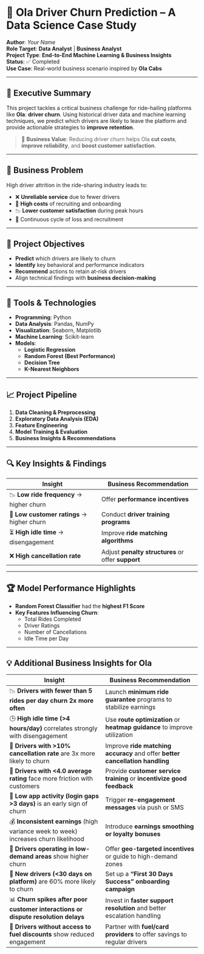 # 🚖 Ola Driver Churn Prediction – A Data Science Case Study

**Author**: _Your Name_  
**Role Target**: **Data Analyst** | **Business Analyst**  
**Project Type**: **End-to-End Machine Learning & Business Insights**  
**Status**: ✅ Completed  
**Use Case**: Real-world business scenario inspired by **Ola Cabs**

---

## 📌 **Executive Summary**

This project tackles a critical business challenge for ride-hailing platforms like **Ola**: **driver churn**. Using historical driver data and machine learning techniques, we predict which drivers are likely to leave the platform and provide actionable strategies to **improve retention**.

> 🧠 **Business Value**: Reducing driver churn helps Ola **cut costs**, **improve reliability**, and **boost customer satisfaction**.

---

## 🧠 **Business Problem**

High driver attrition in the ride-sharing industry leads to:

- ❌ **Unreliable service** due to fewer drivers
- 💸 **High costs** of recruiting and onboarding
- 📉 **Lower customer satisfaction** during peak hours
- 🔁 Continuous cycle of loss and recruitment

---

## 🎯 **Project Objectives**

- **Predict** which drivers are likely to churn
- **Identify** key behavioral and performance indicators
- **Recommend** actions to retain at-risk drivers
- Align technical findings with **business decision-making**

---

## 🧰 **Tools & Technologies**

- **Programming**: Python  
- **Data Analysis**: Pandas, NumPy  
- **Visualization**: Seaborn, Matplotlib  
- **Machine Learning**: Scikit-learn  
- **Models**: 
  - **Logistic Regression**
  - **Random Forest (Best Performance)**
  - **Decision Tree**
  - **K-Nearest Neighbors**

---

## 📈 **Project Pipeline**

1. **Data Cleaning & Preprocessing**
2. **Exploratory Data Analysis (EDA)**
3. **Feature Engineering**
4. **Model Training & Evaluation**
5. **Business Insights & Recommendations**

---

## 🔍 **Key Insights & Findings**

| **Insight** | **Business Recommendation** |
|------------|------------------------------|
| 📉 **Low ride frequency** → higher churn | Offer **performance incentives** |
| 💬 **Low customer ratings** → higher churn | Conduct **driver training programs** |
| ⏳ **High idle time** → disengagement | Improve **ride matching algorithms** |
| ❌ **High cancellation rate** | Adjust **penalty structures** or offer **support** |

---

## 🏆 **Model Performance Highlights**

- **Random Forest Classifier** had the **highest F1 Score**
- **Key Features Influencing Churn**:
  - Total Rides Completed
  - Driver Ratings
  - Number of Cancellations
  - Idle Time per Day

---
## 💡 Additional Business Insights for Ola

| **Insight** | **Business Recommendation** |
|------------|------------------------------|
| 📉 **Drivers with fewer than 5 rides per day churn 2x more often** | Launch **minimum ride guarantee** programs to stabilize earnings |
| 🕒 **High idle time (>4 hours/day)** correlates strongly with disengagement | Use **route optimization** or **heatmap guidance** to improve utilization |
| 🛑 **Drivers with >10% cancellation rate** are 3x more likely to churn | Improve **ride matching accuracy** and offer **better cancellation handling** |
| 💬 **Drivers with <4.0 average rating** face more friction with customers | Provide **customer service training** or **incentivize good feedback** |
| 📱 **Low app activity (login gaps >3 days)** is an early sign of churn | Trigger **re-engagement messages** via push or SMS |
| 💰 **Inconsistent earnings** (high variance week to week) increases churn likelihood | Introduce **earnings smoothing or loyalty bonuses** |
| 📍 **Drivers operating in low-demand areas** show higher churn | Offer **geo-targeted incentives** or guide to high-demand zones |
| 🎯 **New drivers (<30 days on platform)** are 60% more likely to churn | Set up a **“First 30 Days Success” onboarding campaign** |
| 📊 **Churn spikes after poor customer interactions or dispute resolution delays** | Invest in **faster support resolution** and better escalation handling |
| 🧾 **Drivers without access to fuel discounts** show reduced engagement | Partner with **fuel/card providers** to offer savings to regular drivers |




